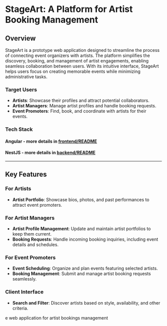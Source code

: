 # StageArt: A Platform for Artist Booking Management

## **Overview**

StageArt is a prototype web application designed to streamline the process of connecting event 
organizers with artists. The platform simplifies the discovery, booking, and management of artist
engagements, enabling seamless collaboration between users. With its intuitive interface, StageArt helps
users focus on creating memorable events while minimizing administrative tasks.

### Target Users
- **Artists**: Showcase their profiles and attract potential collaborators.
- **Artist Managers**: Manage artist profiles and handle booking requests.
- **Event Promoters**: Find, book, and coordinate with artists for their events.

### Tech Stack

#### Angular - more details in [frontend/README](./frontend/README.md)

#### NestJS - more details in [backend/README](./backend/README.md)



---

## **Key Features**

### **For Artists**
- **Artist Portfolio**: Showcase bios, photos, and past performances to attract event promoters.

### **For Artist Managers**
- **Artist Profile Management**: Update and maintain artist portfolios to keep them current.
- **Booking Requests**: Handle incoming booking inquiries, including event details and schedules.

### **For Event Promoters**
- **Event Scheduling**: Organize and plan events featuring selected artists.
- **Booking Management**: Submit and manage artist booking requests seamlessly.

### **Client Interface**
- **Search and Filter**: Discover artists based on style, availability, and other criteria.


e web application for artist bookings management

